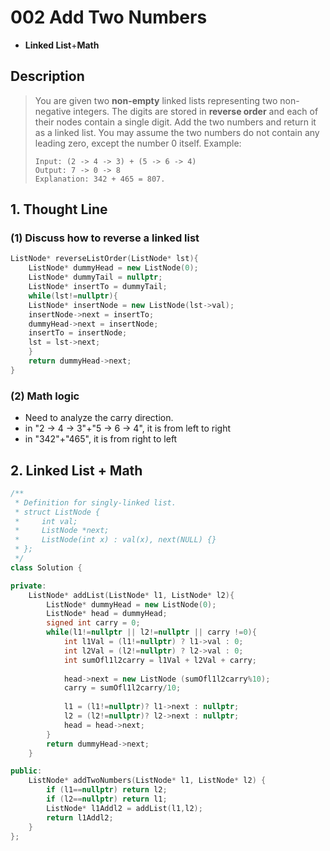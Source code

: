 # 002 Add Two Numbers

- **Linked List**+**Math**


## Description
> You are given two **non-empty** linked lists representing two non-negative integers. The digits are stored in **reverse order** and each of their nodes contain a single digit. Add the two numbers and return it as a linked list.
> You may assume the two numbers do not contain any leading zero, except the number 0 itself.
> Example:
> ```
> Input: (2 -> 4 -> 3) + (5 -> 6 -> 4)
> Output: 7 -> 0 -> 8
> Explanation: 342 + 465 = 807.
> ```



## 1. Thought Line

### (1) Discuss how to reverse a linked list

```c++
ListNode* reverseListOrder(ListNode* lst){
	ListNode* dummyHead = new ListNode(0);
	ListNode* dummyTail = nullptr;
	ListNode* insertTo = dummyTail;
	while(lst!=nullptr){
	ListNode* insertNode = new ListNode(lst->val);
	insertNode->next = insertTo;
	dummyHead->next = insertNode;
	insertTo = insertNode;
	lst = lst->next;
	}
	return dummyHead->next;
}
```

### (2) Math logic
- Need to analyze the carry direction.
- in "2 -> 4 -> 3"+"5 -> 6 -> 4", it is from left to right
- in "342"+"465", it is from right to left


## 2. Linked List + Math
```C++
/**
 * Definition for singly-linked list.
 * struct ListNode {
 *     int val;
 *     ListNode *next;
 *     ListNode(int x) : val(x), next(NULL) {}
 * };
 */
class Solution {

private:
    ListNode* addList(ListNode* l1, ListNode* l2){
        ListNode* dummyHead = new ListNode(0);
        ListNode* head = dummyHead;
        signed int carry = 0;
        while(l1!=nullptr || l2!=nullptr || carry !=0){
            int l1Val = (l1!=nullptr) ? l1->val : 0;
            int l2Val = (l2!=nullptr) ? l2->val : 0;
            int sumOfl1l2carry = l1Val + l2Val + carry;
            
            head->next = new ListNode (sumOfl1l2carry%10);
            carry = sumOfl1l2carry/10;
            
            l1 = (l1!=nullptr)? l1->next : nullptr;
            l2 = (l2!=nullptr)? l2->next : nullptr;
            head = head->next;
        }
        return dummyHead->next;
    }

public:
    ListNode* addTwoNumbers(ListNode* l1, ListNode* l2) {
        if (l1==nullptr) return l2;
        if (l2==nullptr) return l1;
        ListNode* l1Addl2 = addList(l1,l2);
        return l1Addl2;
    }
};
```

